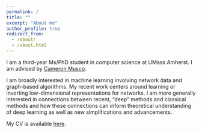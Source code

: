 ```yaml
---
permalink: /
title: ""
excerpt: "About me"
author_profile: true
redirect_from: 
  - /about/
  - /about.html
---
```


I am a third-year Ms/PhD student in computer science at UMass Amherst. I am advised by [Cameron Musco](https://people.cs.umass.edu/~cmusco/).

I am broadly interested in machine learning involving network data and graph-based algorithms. My recent work centers around learning or inverting low-dimensional representations for networks. I am more generally interested in connections between recent, “deep” methods and classical methods and how these connections can inform theoretical understanding of deep learning as well as new simplifications and advancements.

My CV is available [here](https://schariya.github.io/files/Sud_Chan_CV.pdf).
